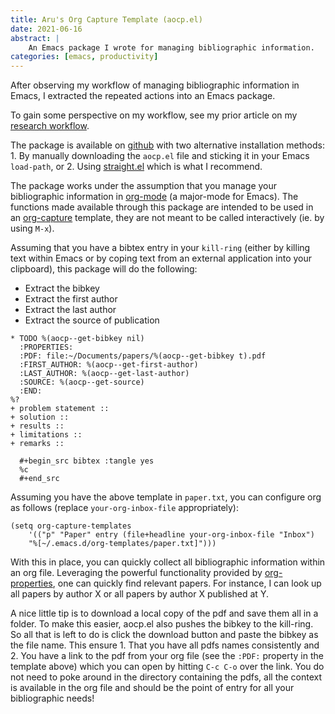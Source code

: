 ```yaml
---
title: Aru's Org Capture Template (aocp.el)
date: 2021-06-16
abstract: |
    An Emacs package I wrote for managing bibliographic information.
categories: [emacs, productivity]
---
```


After observing my workflow of managing bibliographic information in
Emacs, I extracted the repeated actions into an Emacs package.

To gain some perspective on my workflow, see my prior article on my
[research workflow](../research-workflow).

The package is available on
[github](https://github.com/arumoy-shome/aocp.el) with two alternative
installation methods: 1. By manually downloading the `aocp.el` file
and sticking it in your Emacs `load-path`, or 2. Using
[straight.el](https://github.com/raxod502/straight.el) which is what
I recommend.

The package works under the assumption that you manage your
bibliographic information in [org-mode](https://orgmode.org) (a
major-mode for Emacs). The functions made available through this
package are intended to be used in an
[org-capture](https://orgmode.org/manual/Capture.html) template, they
are not meant to be called interactively (ie. by using
`M-x`).

Assuming that you have a bibtex entry in your `kill-ring` (either by
killing text within Emacs or by coping text from an external
application into your clipboard), this package will do the following:

+ Extract the bibkey
+ Extract the first author
+ Extract the last author
+ Extract the source of publication

```
* TODO %(aocp--get-bibkey nil)
  :PROPERTIES:
  :PDF: file:~/Documents/papers/%(aocp--get-bibkey t).pdf
  :FIRST_AUTHOR: %(aocp--get-first-author)
  :LAST_AUTHOR: %(aocp--get-last-author)
  :SOURCE: %(aocp--get-source)
  :END:
%?
+ problem statement ::
+ solution ::
+ results ::
+ limitations ::
+ remarks ::

  #+begin_src bibtex :tangle yes
  %c
  #+end_src
```

Assuming you have the above template in `paper.txt`, you can configure
org as follows (replace `your-org-inbox-file` appropriately):

```elisp
(setq org-capture-templates
    '(("p" "Paper" entry (file+headline your-org-inbox-file "Inbox")
    "%[~/.emacs.d/org-templates/paper.txt]")))
```

With this in place, you can quickly collect all bibliographic
information within an org file. Leveraging the powerful functionality
provided by
[org-properties](https://orgmode.org/guide/Properties.html), one can
quickly find relevant papers. For instance, I can look up all papers
by author X or all papers by author X published at Y.

A nice little tip is to download a local copy of the pdf and save them
all in a folder. To make this easier, aocp.el also pushes the bibkey
to the kill-ring. So all that is left to do is click the download
button and paste the bibkey as the file name. This ensure 1. That you
have all pdfs names consistently and 2. You have a link to the pdf
from your org file (see the `:PDF:` property in the template above)
which you can open by hitting `C-c C-o` over the link. You do not need
to poke around in the directory containing the pdfs, all the context
is available in the org file and should be the point of entry for all
your bibliographic needs!
